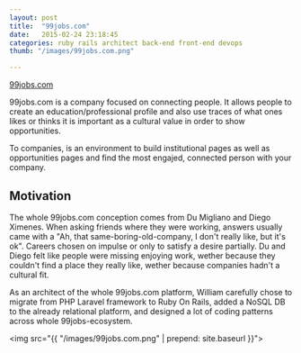 ```yaml
---
layout: post
title:  "99jobs.com"
date:   2015-02-24 23:18:45
categories: ruby rails architect back-end front-end devops
thumb: "/images/99jobs.com.png"

---
```


<a href="https://www.99jobs.com">99jobs.com</a>

<p>
  99jobs.com is a company focused on connecting people. It allows people to create an education/professional profile and also use traces of what ones likes or thinks it is important as a cultural value in order to show opportunities.
</p>

<p>
  To companies, is an environment to build institutional pages as well as opportunities pages and find the most engajed, connected person with your company.
</p>

<h2>Motivation</h2>

<p>
  The whole 99jobs.com conception comes from Du Migliano and Diego Ximenes. When asking friends where they were working, answers usually came with a "Ah, that same-boring-old-company, I don't really like, but it's ok". Careers chosen on impulse or only to satisfy a desire partially. Du and Diego felt like people were missing enjoying work, wether because they couldn't find a place they really like, wether because companies hadn't a cultural fit.
</p>

<p>
  As an architect of the whole 99jobs.com platform, William carefully chose to migrate from PHP Laravel framework to Ruby On Rails, added a NoSQL DB to the already relational platform, and designed a lot of coding patterns across whole 99jobs-ecosystem.
</p>

<img src="{{ "/images/99jobs.com.png" | prepend: site.baseurl }}">
